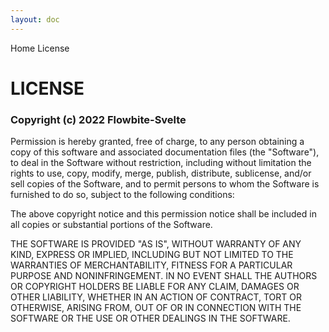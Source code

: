 ```yaml
---
layout: doc
---
```


<script>
  import Htwo from '../../utils/Htwo.svelte'
  import { Breadcrumb, BreadcrumbItem } from '$lib'
  
</script>

<Breadcrumb>
  <BreadcrumbItem href="/" home >Home</BreadcrumbItem>
  <BreadcrumbItem>License</BreadcrumbItem>
</Breadcrumb>

<h1 class="text-3xl w-full dark:text-white pt-8 pb-4">LICENSE</h1>

<Htwo label="MIT License" />

<h3 class="text-xl dark:text-white w-full pb-4">Copyright (c) 2022 Flowbite-Svelte</h3>

<p class="dark:text-white w-full text-lg py-2">
Permission is hereby granted, free of charge, to any person obtaining a copy
of this software and associated documentation files (the "Software"), to deal
in the Software without restriction, including without limitation the rights
to use, copy, modify, merge, publish, distribute, sublicense, and/or sell
copies of the Software, and to permit persons to whom the Software is
furnished to do so, subject to the following conditions:
</p>
<p class="dark:text-white w-full text-lg py-2">
The above copyright notice and this permission notice shall be included in all
copies or substantial portions of the Software.
</p>
<p class="dark:text-white w-full text-lg py-2">
THE SOFTWARE IS PROVIDED "AS IS", WITHOUT WARRANTY OF ANY KIND, EXPRESS OR
IMPLIED, INCLUDING BUT NOT LIMITED TO THE WARRANTIES OF MERCHANTABILITY,
FITNESS FOR A PARTICULAR PURPOSE AND NONINFRINGEMENT. IN NO EVENT SHALL THE
AUTHORS OR COPYRIGHT HOLDERS BE LIABLE FOR ANY CLAIM, DAMAGES OR OTHER
LIABILITY, WHETHER IN AN ACTION OF CONTRACT, TORT OR OTHERWISE, ARISING FROM,
OUT OF OR IN CONNECTION WITH THE SOFTWARE OR THE USE OR OTHER DEALINGS IN THE
SOFTWARE.
</p>